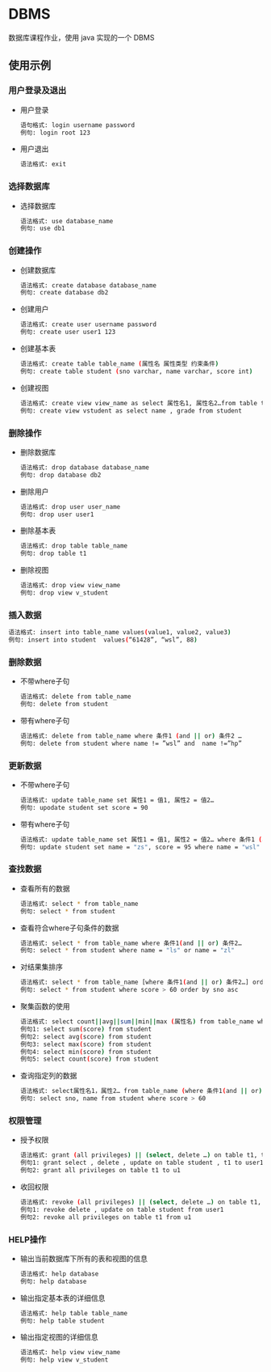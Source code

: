 # DBMS

数据库课程作业，使用 java 实现的一个 DBMS

## 使用示例

### 用户登录及退出

- 用户登录

   ```bash
   语句格式: login username password
   例句: login root 123
   ```

- 用户退出

   ```bash
   语法格式: exit
   ```

### 选择数据库

- 选择数据库

   ```bash
   语法格式: use database_name
   例句: use db1
   ```

### 创建操作
  
- 创建数据库

   ```bash
   语法格式: create database database_name
   例句: create database db2
   ```

- 创建用户

   ```bash
   语法格式: create user username password
   例句: create user user1 123
   ```

- 创建基本表

   ```bash
   语法格式: create table table_name (属性名 属性类型 约束条件)
   例句: create table student (sno varchar, name varchar, score int)
   ```

- 创建视图

   ```bash
   语法格式: create view view_name as select 属性名1, 属性名2…from table table_name
   例句: create view vstudent as select name , grade from student
   ```

### 删除操作

- 删除数据库

   ```bash
   语法格式: drop database database_name
   例句: drop database db2
   ```

- 删除用户

   ```bash
   语法格式: drop user user_name
   例句: drop user user1
   ```

- 删除基本表

   ```bash
   语法格式: drop table table_name
   例句: drop table t1
   ```

- 删除视图

   ```bash
   语法格式: drop view view_name
   例句: drop view v_student
   ```

### 插入数据

   ```bash
   语法格式: insert into table_name values(value1, value2, value3)
   例句: insert into student  values(“61428”, “wsl”, 88)
   ```

### 删除数据

- 不带where子句

   ```bash
   语法格式: delete from table_name
   例句: delete from student
   ```

- 带有where子句

   ```bash
   语法格式: delete from table_name where 条件1 (and || or) 条件2 …
   例句: delete from student where name != ”wsl” and  name !=”hp”
   ```

### 更新数据

- 不带where子句

   ```bash
   语法格式: update table_name set 属性1 = 值1, 属性2 = 值2…
   例句: upodate student set score = 90
   ```

- 带有where子句

   ```bash
   语法格式: update table_name set 属性1 = 值1, 属性2 = 值2… where 条件1 (and || or) 条件2 …
   例句: update student set name = "zs", score = 95 where name = "wsl"
   ```

### 查找数据

- 查看所有的数据

   ```bash
   语法格式: select * from table_name
   例句: select * from student
   ```

- 查看符合where子句条件的数据

   ```bash
   语法格式: select * from table_name where 条件1(and || or) 条件2…
   例句: select * from student where name = "ls" or name = "zl"
   ```

- 对结果集排序

   ```bash
   语法格式: select * from table_name [where 条件1(and || or) 条件2…] order by 属性1 (asc || desc)
   例句: select * from student where score > 60 order by sno asc
   ```

- 聚集函数的使用

   ```bash
   语法格式: select count||avg||sum||min||max (属性名) from table_name where 条件1(and || or) 条件2…
   例句1: select sum(score) from student
   例句2: select avg(score) from student
   例句3: select max(score) from student
   例句4: select min(score) from student
   例句5: select count(score) from student
   ```

- 查询指定列的数据

   ```bash
   语法格式: select属性名1，属性2… from table_name (where 条件1(and || or) 条件2…)
   例句: select sno, name from student where score > 60
   ```

### 权限管理

- 授予权限

   ```bash
   语法格式: grant (all privileges) || (select, delete …) on table t1, t2 … to user1, user2 …
   例句1: grant select , delete , update on table student , t1 to user1, user2
   例句2: grant all privileges on table t1 to u1
   ```

- 收回权限

   ```bash
   语法格式: revoke (all privileges) || (select, delete …) on table t1, t2 … from user1, user2 …
   例句1: revoke delete , update on table student from user1
   例句2: revoke all privileges on table t1 from u1
   ```

### HELP操作

- 输出当前数据库下所有的表和视图的信息

   ```bash
   语法格式: help database
   例句: help database
   ```

- 输出指定基本表的详细信息

   ```bash
   语法格式: help table table_name
   例句: help table student
   ```

- 输出指定视图的详细信息

   ```bash
   语法格式: help view view_name
   例句: help view v_student
   ```
